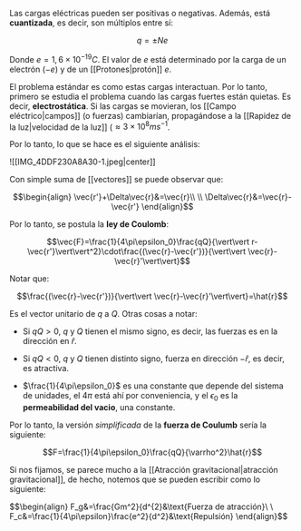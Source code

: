 
Las cargas eléctricas pueden ser positivas o negativas. Además, está **cuantizada**, es decir, son múltiplos entre sí: 

$$q=\pm Ne$$

Donde $e=1,6\times10^{-19}C$. El valor de $e$ está determinado por la carga de un electrón ($-e$) y de un [[Protones|protón]] $e$. 

El problema estándar es como estas cargas interactuan. Por lo tanto, primero se estudia el problema cuando las cargas fuertes están quietas. Es decir, **electrostática**. Si las cargas se movieran, los [[Campo eléctrico|campos]] (o fuerzas) cambiarían, propagándose a la [[Rapidez de la luz|velocidad de la luz]] ($\approx 3\times 10^{8} ms^{-1}$. 

Por lo tanto, lo que se hace es el siguiente análisis: 

![[IMG_4DDF230A8A30-1.jpeg|center]]


Con simple suma de [[vectores]] se puede observar que: 

$$\begin{align}
\vec{r'}+\Delta\vec{r}&=\vec{r}\\  \\
\Delta\vec{r}&=\vec{r}-\vec{r'}
\end{align}$$

Por lo tanto, se postula la **ley de Coulomb**: 

$$\vec{F}=\frac{1}{4\pi\epsilon_0}\frac{qQ}{\vert\vert r-\vec{r'}\vert\vert^2}\cdot\frac{(\vec{r}-\vec{r'})}{\vert\vert \vec{r}-\vec{r}'\vert\vert}$$

Notar que: 

$$\frac{(\vec{r}-\vec{r'})}{\vert\vert \vec{r}-\vec{r}'\vert\vert}=\hat{r}$$

Es el vector unitario de $q$ a $Q$. Otras cosas a notar: 

- Si $qQ>0$,  $q$ y $Q$ tienen el mismo signo, es decir, las fuerzas es en la dirección en $\hat{r}$. 

- Si $qQ<0$, $q$ y $Q$ tienen distinto signo, fuerza en dirección $-\hat{r}$, es decir, es atractiva. 

- $\frac{1}{4\pi\epsilon_0}$ es una constante que depende del sistema de unidades, el $4\pi$ está ahí por conveniencia, y el $\epsilon_0$ es la **permeabilidad del vacio**, una constante. 

Por lo tanto, la versión *simplificada* de la **fuerza de Coulumb** sería la siguiente:

$$F=\frac{1}{4\pi\epsilon_0}\frac{qQ}{\varrho^2}\hat{r}$$

Si nos fijamos, se parece mucho a la [[Atracción gravitacional|atracción gravitacional]], de hecho, notemos que se pueden escribir como lo siguiente: 

$$\begin{align}
F_g&=\frac{Gm^2}{d^{2}&\text{Fuerza de atracción}\\  \\
F_c&=\frac{1}{4\pi\epsilon}\frac{e^2}{d^2}&\text{Repulsión}
\end{align}$$

